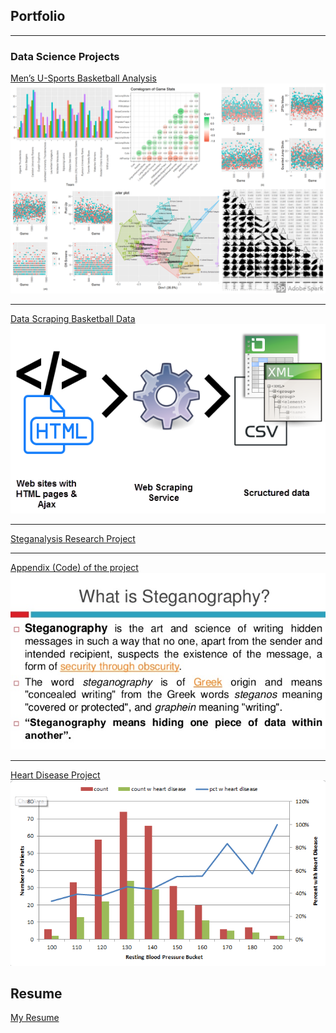 ## Portfolio

---

### Data Science Projects 

[Men’s U-Sports Basketball Analysis](https://michaelarman.github.io/basketball-analysis/_book/index.html)
<img src="images/collage.png?raw=true"/>

---
[Data Scraping Basketball Data](https://github.com/michaelarman/Python-Data-Scrape/blob/master/python%20data%20scrape.ipynb)
<img src="images/web-scraping-service.png?raw=true"/>

---
[Steganalysis Research Project](https://github.com/michaelarman/Steganalysis-Research-Project/blob/master/Research-Project.pdf)

---

[Appendix (Code) of the project](https://github.com/michaelarman/Steganalysis-Research-Project/blob/master/Research-Project%20-%20Appendix.pdf)
<img src="images/steganography.jpg?raw=true"/>

---
[Heart Disease Project](/pdf/Final-Project-Report-Heart-Disease.pdf)
<img src="images/heartdisease.png?raw=true"/>



## Resume
[My Resume](/pdf/LatexResume.pdf)
